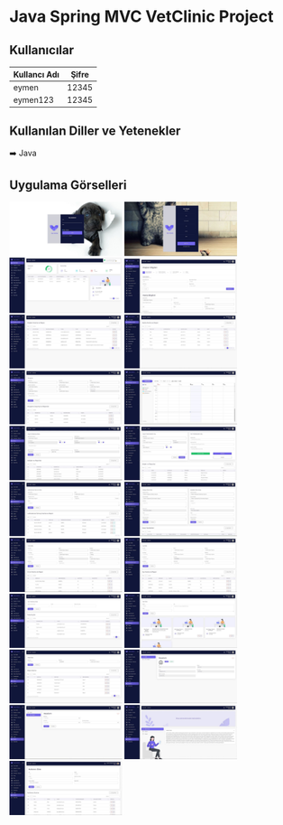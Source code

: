 # Java Spring MVC VetClinic Project

## Kullanıcılar

| Kullancı Adı  | Şifre |
| ------------- |:-------------:|
| eymen      | 12345     |
| eymen123   | 12345     |

## Kullanılan Diller ve Yetenekler

:arrow_right: Java

## Uygulama Görselleri

<p>
  
<a href="https://github.com/eymeneruyar/Java-SpringMVC-VetClinic-Project/blob/main/Project%20Images/1.jpg" target="_blank">
<img src="https://github.com/eymeneruyar/Java-SpringMVC-VetClinic-Project/blob/main/Project%20Images/1.jpg" width="200" style="max-width:100%;"></a>

<a href="https://github.com/eymeneruyar/Java-SpringMVC-VetClinic-Project/blob/main/Project%20Images/2.jpg" target="_blank">
<img src="https://github.com/eymeneruyar/Java-SpringMVC-VetClinic-Project/blob/main/Project%20Images/2.jpg" width="200" style="max-width:100%;"></a>

<a href="https://github.com/eymeneruyar/Java-SpringMVC-VetClinic-Project/blob/main/Project%20Images/3.jpg" target="_blank">
<img src="https://github.com/eymeneruyar/Java-SpringMVC-VetClinic-Project/blob/main/Project%20Images/3.jpg" width="200" style="max-width:100%;"></a>
  
<a href="https://github.com/eymeneruyar/Java-SpringMVC-VetClinic-Project/blob/main/Project%20Images/4.jpg" target="_blank">
<img src="https://github.com/eymeneruyar/Java-SpringMVC-VetClinic-Project/blob/main/Project%20Images/4.jpg" width="200" style="max-width:100%;"></a>
 
<a href="https://github.com/eymeneruyar/Java-SpringMVC-VetClinic-Project/blob/main/Project%20Images/5.jpg" target="_blank">
<img src="https://github.com/eymeneruyar/Java-SpringMVC-VetClinic-Project/blob/main/Project%20Images/5.jpg" width="200" style="max-width:100%;"></a>
  
<a href="https://github.com/eymeneruyar/Java-SpringMVC-VetClinic-Project/blob/main/Project%20Images/6.jpg" target="_blank">
<img src="https://github.com/eymeneruyar/Java-SpringMVC-VetClinic-Project/blob/main/Project%20Images/6.jpg" width="200" style="max-width:100%;"></a>
  
<a href="https://github.com/eymeneruyar/Java-SpringMVC-VetClinic-Project/blob/main/Project%20Images/7.jpg" target="_blank">
<img src="https://github.com/eymeneruyar/Java-SpringMVC-VetClinic-Project/blob/main/Project%20Images/7.jpg" width="200" style="max-width:100%;"></a>
  
<a href="https://github.com/eymeneruyar/Java-SpringMVC-VetClinic-Project/blob/main/Project%20Images/8.jpg" target="_blank">
<img src="https://github.com/eymeneruyar/Java-SpringMVC-VetClinic-Project/blob/main/Project%20Images/8.jpg" width="200" style="max-width:100%;"></a>
  
<a href="https://github.com/eymeneruyar/Java-SpringMVC-VetClinic-Project/blob/main/Project%20Images/9.jpg" target="_blank">
<img src="https://github.com/eymeneruyar/Java-SpringMVC-VetClinic-Project/blob/main/Project%20Images/9.jpg" width="200" style="max-width:100%;"></a>
  
<a href="https://github.com/eymeneruyar/Java-SpringMVC-VetClinic-Project/blob/main/Project%20Images/10.jpg" target="_blank">
<img src="https://github.com/eymeneruyar/Java-SpringMVC-VetClinic-Project/blob/main/Project%20Images/10.jpg" width="200" style="max-width:100%;"></a>
  
<a href="https://github.com/eymeneruyar/Java-SpringMVC-VetClinic-Project/blob/main/Project%20Images/11.jpg" target="_blank">
<img src="https://github.com/eymeneruyar/Java-SpringMVC-VetClinic-Project/blob/main/Project%20Images/11.jpg" width="200" style="max-width:100%;"></a>
  
<a href="https://github.com/eymeneruyar/Java-SpringMVC-VetClinic-Project/blob/main/Project%20Images/12.jpg" target="_blank">
<img src="https://github.com/eymeneruyar/Java-SpringMVC-VetClinic-Project/blob/main/Project%20Images/12.jpg" width="200" style="max-width:100%;"></a>
  
<a href="https://github.com/eymeneruyar/Java-SpringMVC-VetClinic-Project/blob/main/Project%20Images/13.jpg" target="_blank">
<img src="https://github.com/eymeneruyar/Java-SpringMVC-VetClinic-Project/blob/main/Project%20Images/13.jpg" width="200" style="max-width:100%;"></a>
  
<a href="https://github.com/eymeneruyar/Java-SpringMVC-VetClinic-Project/blob/main/Project%20Images/14.jpg" target="_blank">
<img src="https://github.com/eymeneruyar/Java-SpringMVC-VetClinic-Project/blob/main/Project%20Images/14.jpg" width="200" style="max-width:100%;"></a>
  
<a href="https://github.com/eymeneruyar/Java-SpringMVC-VetClinic-Project/blob/main/Project%20Images/15.jpg" target="_blank">
<img src="https://github.com/eymeneruyar/Java-SpringMVC-VetClinic-Project/blob/main/Project%20Images/15.jpg" width="200" style="max-width:100%;"></a>
  
<a href="https://github.com/eymeneruyar/Java-SpringMVC-VetClinic-Project/blob/main/Project%20Images/16.jpg" target="_blank">
<img src="https://github.com/eymeneruyar/Java-SpringMVC-VetClinic-Project/blob/main/Project%20Images/16.jpg" width="200" style="max-width:100%;"></a>
  
<a href="https://github.com/eymeneruyar/Java-SpringMVC-VetClinic-Project/blob/main/Project%20Images/17.jpg" target="_blank">
<img src="https://github.com/eymeneruyar/Java-SpringMVC-VetClinic-Project/blob/main/Project%20Images/17.jpg" width="200" style="max-width:100%;"></a>
  
<a href="https://github.com/eymeneruyar/Java-SpringMVC-VetClinic-Project/blob/main/Project%20Images/18.jpg" target="_blank">
<img src="https://github.com/eymeneruyar/Java-SpringMVC-VetClinic-Project/blob/main/Project%20Images/18.jpg" width="200" style="max-width:100%;"></a>
  
<a href="https://github.com/eymeneruyar/Java-SpringMVC-VetClinic-Project/blob/main/Project%20Images/19.jpg" target="_blank">
<img src="https://github.com/eymeneruyar/Java-SpringMVC-VetClinic-Project/blob/main/Project%20Images/19.jpg" width="200" style="max-width:100%;"></a>
  
<a href="https://github.com/eymeneruyar/Java-SpringMVC-VetClinic-Project/blob/main/Project%20Images/20.jpg" target="_blank">
<img src="https://github.com/eymeneruyar/Java-SpringMVC-VetClinic-Project/blob/main/Project%20Images/20.jpg" width="200" style="max-width:100%;"></a>
  
<a href="https://github.com/eymeneruyar/Java-SpringMVC-VetClinic-Project/blob/main/Project%20Images/21.jpg" target="_blank">
<img src="https://github.com/eymeneruyar/Java-SpringMVC-VetClinic-Project/blob/main/Project%20Images/21.jpg" width="200" style="max-width:100%;"></a>
  
</p>
